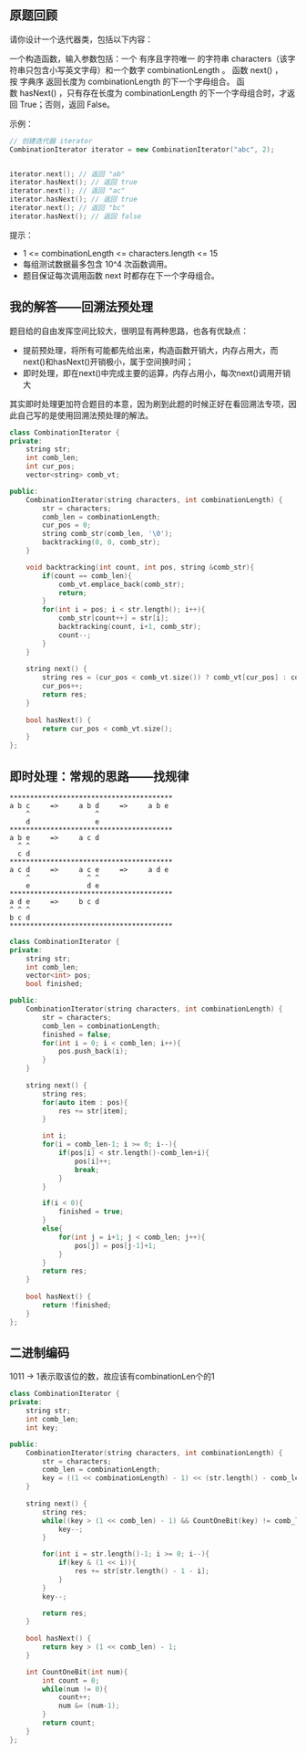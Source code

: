 ## 原题回顾
请你设计一个迭代器类，包括以下内容：

一个构造函数，输入参数包括：一个 有序且字符唯一 的字符串 characters（该字符串只包含小写英文字母）和一个数字 combinationLength 。
函数 next() ，按 字典序 返回长度为 combinationLength 的下一个字母组合。
函数 hasNext() ，只有存在长度为 combinationLength 的下一个字母组合时，才返回 True；否则，返回 False。
 

示例：

```cpp
// 创建迭代器 iterator
CombinationIterator iterator = new CombinationIterator("abc", 2); 


iterator.next(); // 返回 "ab"
iterator.hasNext(); // 返回 true
iterator.next(); // 返回 "ac"
iterator.hasNext(); // 返回 true
iterator.next(); // 返回 "bc"
iterator.hasNext(); // 返回 false
```

提示：

- 1 <= combinationLength <= characters.length <= 15
- 每组测试数据最多包含 10^4 次函数调用。
- 题目保证每次调用函数 next 时都存在下一个字母组合。

## 我的解答——回溯法预处理
题目给的自由发挥空间比较大，很明显有两种思路，也各有优缺点：
- 提前预处理，将所有可能都先给出来，构造函数开销大，内存占用大，而next()和hasNext()开销极小，属于空间换时间；
- 即时处理，即在next()中完成主要的运算，内存占用小，每次next()调用开销大

其实即时处理更加符合题目的本意，因为刷到此题的时候正好在看回溯法专项，因此自己写的是使用回溯法预处理的解法。

```cpp
class CombinationIterator {
private:
    string str;
    int comb_len;
    int cur_pos;
    vector<string> comb_vt;

public:
    CombinationIterator(string characters, int combinationLength) {
        str = characters;
        comb_len = combinationLength;
        cur_pos = 0;
        string comb_str(comb_len, '\0');
        backtracking(0, 0, comb_str);
    }

    void backtracking(int count, int pos, string &comb_str){
        if(count == comb_len){
            comb_vt.emplace_back(comb_str);
            return;
        }
        for(int i = pos; i < str.length(); i++){
            comb_str[count++] = str[i];
            backtracking(count, i+1, comb_str);
            count--;
        }
    }
    
    string next() {
        string res = (cur_pos < comb_vt.size()) ? comb_vt[cur_pos] : comb_vt[comb_vt.size()-1];
        cur_pos++;
        return res;
    }
    
    bool hasNext() {
        return cur_pos < comb_vt.size();
    }
};
```

## 即时处理：常规的思路——找规律

```
****************************************
a b c     =>     a b d     =>     a b e
    ^                ^
    d                e
****************************************
a b e     =>     a c d
  ^ ^
  c d
****************************************
a c d     =>     a c e     =>     a d e
    ^              ^ ^
    e              d e
****************************************
a d e     =>     b c d
^ ^ ^
b c d
****************************************
```

```cpp
class CombinationIterator {
private:
    string str;
    int comb_len;
    vector<int> pos;
    bool finished;

public:
    CombinationIterator(string characters, int combinationLength) {
        str = characters;
        comb_len = combinationLength;
        finished = false;
        for(int i = 0; i < comb_len; i++){
            pos.push_back(i);
        }
    }
    
    string next() {
        string res;
        for(auto item : pos){
            res += str[item];
        }

        int i;
        for(i = comb_len-1; i >= 0; i--){
            if(pos[i] < str.length()-comb_len+i){
                pos[i]++;
                break;
            }
        }

        if(i < 0){
            finished = true;
        }
        else{
            for(int j = i+1; j < comb_len; j++){
                pos[j] = pos[j-1]+1;
            }
        }
        return res;
    }
    
    bool hasNext() {
        return !finished;
    }
};
```

## 二进制编码
1011 -> 1表示取该位的数，故应该有combinationLen个的1

```cpp
class CombinationIterator {
private:
    string str;
    int comb_len;
    int key;

public:
    CombinationIterator(string characters, int combinationLength) {
        str = characters;
        comb_len = combinationLength;
        key = ((1 << combinationLength) - 1) << (str.length() - comb_len);
    }
    
    string next() {
        string res;
        while((key > (1 << comb_len) - 1) && CountOneBit(key) != comb_len){
            key--;
        }

        for(int i = str.length()-1; i >= 0; i--){
            if(key & (1 << i)){
                res += str[str.length() - 1 - i];
            }
        }
        key--;

        return res;
    }
    
    bool hasNext() {
        return key > (1 << comb_len) - 1;
    }

    int CountOneBit(int num){
        int count = 0;
        while(num != 0){
            count++;
            num &= (num-1);
        }
        return count;
    }
};
```





